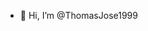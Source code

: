 - 👋 Hi, I’m @ThomasJose1999

<!---
ThomasJose1999/ThomasJose1999 is a ✨ special ✨ repository because its `README.md` (this file) appears on your GitHub profile.
You can click the Preview link to take a look at your changes.
--->
